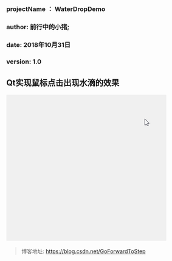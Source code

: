 ### projectName ： 	WaterDropDemo
### author: 		前行中的小猪;
### date: 			2018年10月31日
### version: 		1.0

## Qt实现鼠标点击出现水滴的效果

![image](Image/Demo.gif)



>博客地址: https://blog.csdn.net/GoForwardToStep
